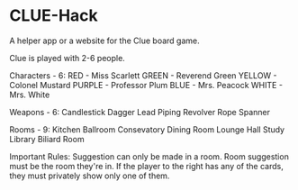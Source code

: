 # CLUE-Hack
A helper app or a website for the Clue board game.

Clue is played with 2-6 people.

Characters - 6:
  RED - Miss Scarlett
  GREEN - Reverend Green
  YELLOW - Colonel Mustard
  PURPLE - Professor Plum
  BLUE - Mrs. Peacock
  WHITE - Mrs. White

Weapons - 6:
  Candlestick
  Dagger
  Lead Piping
  Revolver
  Rope
  Spanner

Rooms - 9:
  Kitchen
  Ballroom
  Consevatory
  Dining Room
  Lounge
  Hall
  Study
  Library
  Biliard Room

Important Rules:
  Suggestion can only be made in a room.
  Room suggestion must be the room they're in.
  If the player to the right has any of the cards, they must privately show only one of them.
  

